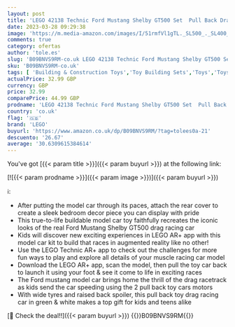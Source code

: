 ```yaml
---
layout: post
title: 'LEGO 42138 Technic Ford Mustang Shelby GT500 Set  Pull Back Drag Toy Race Car Model Building Kit  Gifts for Kids and Teens with AR App Play Feature'
date: 2023-03-28 09:29:38
image: 'https://m.media-amazon.com/images/I/51rmfVl1gTL._SL500_._SL400_.jpg'
comments: true
category: ofertas
author: 'tole.es'
slug: 'B09BNVS9RM-co.uk LEGO 42138 Technic Ford Mustang Shelby GT500 Set Pull...'
sku: 'B09BNVS9RM-co.uk'
tags: [ 'Building & Construction Toys','Toy Building Sets','Toys','Toys & Games','lego','🇬🇧', ]
actualPrice: 32.99 GBP
currency: GBP
price: 32.99
comparePrice: 44.99 GBP
prodname: 'LEGO 42138 Technic Ford Mustang Shelby GT500 Set  Pull Back Drag Toy Race Car Model Building Kit  Gifts for Kids and Teens with AR App Play Feature'
country: 'co.uk'
flag: '🇬🇧'
brand: 'LEGO'
buyurl: 'https://www.amazon.co.uk/dp/B09BNVS9RM/?tag=tolees0a-21'
descuento: '26.67'
average: '30.6309615384614'
---
```


You've got [{{< param title >}}]({{< param buyurl >}}) at the following link:

[![{{< param prodname >}}]({{< param image >}})]({{< param buyurl >}})

ℹ️:

- After putting the model car through its paces, attach the rear cover to create a sleek bedroom decor piece you can display with pride
- This true-to-life buildable model car toy faithfully recreates the iconic looks of the real Ford Mustang Shelby GT500 drag racing car
- Kids will discover new exciting experiences in LEGO AR+ app with this model car kit to build that races in augmented reality like no other!
- Use the LEGO Technic AR+ app to check out the challenges for more fun ways to play and explore all details of your muscle racing car model
- Download the LEGO AR+ app, scan the model, then pull the toy car back to launch it using your foot & see it come to life in exciting races
- The Ford mustang model car brings home the thrill of the drag racetrack as kids send the car speeding using the 2 pull back toy cars motors
- With wide tyres and raised back spoiler, this pull back toy drag racing car in green & white makes a top gift for kids and teens alike

[🛒 Check the deal!!]({{< param buyurl >}})
{{<world>}}B09BNVS9RM{{</world>}}
